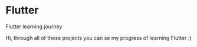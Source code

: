 # Flutter
 Flutter learning journey


Hi, through all of these projects you can se my progress of learning Flutter :)
